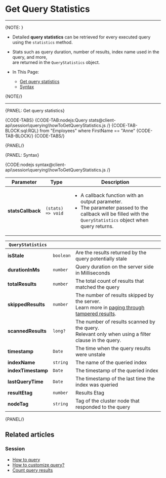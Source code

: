 # Get Query Statistics

---

{NOTE: }

* Detailed **query statistics** can be retrieved for every executed query using the `statistics` method.

* Stats such as query duration, number of results, index name used in the query, and more,  
  are returned in the `QueryStatistics` object.

* In This Page:
    * [Get query statistics](../../../client-api/session/querying/how-to-get-query-statistics#get-query-statistics)
    * [Syntax](../../../client-api/session/querying/how-to-get-query-statistics#syntax)

{NOTE/}

---

{PANEL: Get query statistics}

{CODE-TABS}
{CODE-TAB:nodejs:Query stats@client-api\session\querying\howToGetQueryStatistics.js /}
{CODE-TAB-BLOCK:sql:RQL}
from "Employees" where FirstName == "Anne"
{CODE-TAB-BLOCK/}
{CODE-TABS/}

{PANEL/}

{PANEL: Syntax}

{CODE:nodejs syntax@client-api\session\querying\howToGetQueryStatistics.js /}

| Parameter         | Type              | Description                                                                                                                                                                       |
|-------------------|-------------------|-----------------------------------------------------------------------------------------------------------------------------------------------------------------------------------|
| **statsCallback** | `(stats) => void` | <ul><li>A callback function with an output parameter.</li><li>The parameter passed to the callback will be filled with the `QueryStatistics` object when query returns.</li></ul> |

| `QueryStatistics`   |           |                                                                                                                                                                    |
|---------------------|-----------|--------------------------------------------------------------------------------------------------------------------------------------------------------------------|
| **isStale**         | `boolean` | Are the results returned by the query potentially stale                                                                                                            |
| **durationInMs**    | `number`  | Query duration on the server side in Milliseconds                                                                                                                  |
| **totalResults**    | `number`  | The total count of results that matched the query                                                                                                                  |
| **skippedResults**  | `number`  | The number of results skipped by the server.<br>Learn more in [paging through tampered results](../../../indexes/querying/paging#paging-through-tampered-results). |
| **scannedResults**  | `long?`   | The number of results scanned by the query.<br>Relevant only when using a filter clause in the query.                                                              |
| **timestamp**       | `Date`    | The time when the query results were unstale                                                                                                                       |
| **indexName**       | `string`  | The name of the queried index                                                                                                                                      |
| **indexTimestamp**  | `Date`    | The timestamp of the queried index                                                                                                                                 |
| **lastQueryTime**   | `Date`    | The timestamp of the last time the index was queried                                                                                                               |
| **resultEtag**      | `number`  | Results Etag                                                                                                                                                       |
| **nodeTag**         | `string`  | Tag of the cluster node that responded to the query                                                                                                                |

{PANEL/}

## Related articles

### Session

- [How to query](../../../client-api/session/querying/how-to-query)
- [How to customize query?](../../../client-api/session/querying/how-to-customize-query)
- [Count query results](../../../client-api/session/querying/how-to-count-query-results)
